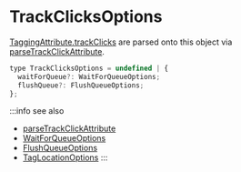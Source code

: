 # TrackClicksOptions

[TaggingAttribute.trackClicks](/tracking/browser/api-reference/definitions/TaggingAttribute.md#taggingattributetrackclicks) are parsed onto this object via [parseTrackClickAttribute](/tracking/browser/api-reference/common/parsers/parseTrackClicks.md).  


```jsx
type TrackClicksOptions = undefined | {
  waitForQueue?: WaitForQueueOptions;
  flushQueue?: FlushQueueOptions;
};
```

:::info see also
- [parseTrackClickAttribute](/tracking/browser/api-reference/common/parsers/parseTrackClicks.md)
- [WaitForQueueOptions](/tracking/browser/api-reference/definitions/WaitForQueueOptions.md)
- [FlushQueueOptions](/tracking/browser/api-reference/definitions/FlushQueueOptions.md)
- [TagLocationOptions](/tracking/browser/api-reference/definitions/TagLocationOptions.md)
:::
